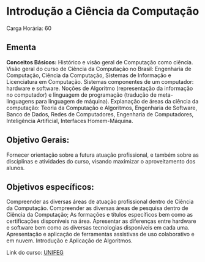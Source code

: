 # Introdução a Ciência da Computação

Carga Horária: 60

## Ementa

**Conceitos Básicos:** Histórico e visão geral de Computação como ciência. Visão geral do curso de Ciência da Computação no Brasil: Engenharia de Computação, Ciência da Computação, Sistemas de Informação e Licenciatura em Computação. Sistemas componentes de um computador: hardware e software. Noções de Algoritmo (representação da informação no computador) e linguagem de programação (tradução de meta-linguagens para linguagem de máquina). Explanação de áreas da ciência da computação: Teoria da Computação e Algoritmos, Engenharia de Software, Banco de Dados, Redes de Computadores, Engenharia de Computadores, Inteligência Artificial, Interfaces Homem-Máquina.

## Objetivo Gerais:
Fornecer orientação sobre a futura atuação profissional, e também sobre as disciplinas e atividades do curso, visando maximizar o aproveitamento dos alunos.

## Objetivos específicos: 
Compreender as diversas áreas de atuação profissional dentro de Ciência da Computação. Compreender as diversas áreas de pesquisa dentro de Ciência da Computação; As formações e títulos específicos bem como as certificações disponíveis na área. Apresentar as diferenças entre hardware e software bem como as diversas tecnologias disponíveis em cada uma. Apresentação e aplicação de ferramentas assistivas de uso colaborativo e em nuvem. Introdução e Aplicação de Algoritmos.

Link do curso: [UNIFEG](https://www.unifeg.edu.br/webacademico/site/programacurso.jsp?codigogradedisciplina=27824&codigocurso=101&codigogradeperiodo=3175)
